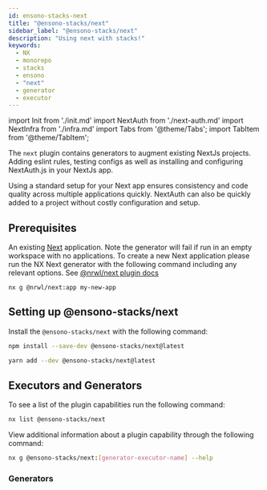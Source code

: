 ```yaml
---
id: ensono-stacks-next
title: "@ensono-stacks/next"
sidebar_label: "@ensono-stacks/next"
description: "Using next with stacks!"
keywords:
  - NX
  - monorepo
  - stacks
  - ensono
  - "next"
  - generator
  - executor
---
```


import Init from './init.md'
import NextAuth from './next-auth.md'
import NextInfra from './infra.md'
import Tabs from '@theme/Tabs';
import TabItem from '@theme/TabItem';

The `next` plugin contains generators to augment existing NextJs projects. Adding eslint rules, testing configs as well as installing and configuring NextAuth.js in your NextJs app.

Using a standard setup for your Next app ensures consistency and code quality across multiple applications quickly. NextAuth can also be quickly added to a project without costly configuration and setup.

## Prerequisites

An existing [Next](https://nextjs.org/) application. Note the generator will fail if run in an empty workspace with no applications. To create a new Next application please run the NX Next generator with the following command including any relevant options. See [@nrwl/next plugin docs](https://nx.dev/packages/next)

```
nx g @nrwl/next:app my-new-app
```

## Setting up @ensono-stacks/next

Install the `@ensono-stacks/next` with the following command:

 <Tabs>
  <TabItem value="npm" label="npm">

```bash
npm install --save-dev @ensono-stacks/next@latest
```

  </TabItem>
  <TabItem value="yarn" label="yarn">

```bash
yarn add --dev @ensono-stacks/next@latest
```

  </TabItem>
 </Tabs>

## Executors and Generators

To see a list of the plugin capabilities run the following command:

```bash
nx list @ensono-stacks/next
```

View additional information about a plugin capability through the following command:

```bash
nx g @ensono-stacks/next:[generator-executor-name] --help
```

### Generators

<Init />
<NextAuth />
<NextInfra />
